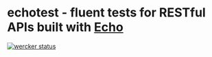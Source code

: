 # echotest - fluent tests for RESTful APIs built with [Echo](https://github.com/labstack/echo)

[![wercker status](https://app.wercker.com/status/4634f21a9a01c7adac6e9d70ef4607d1/s/master "wercker status")](https://app.wercker.com/project/byKey/4634f21a9a01c7adac6e9d70ef4607d1)
